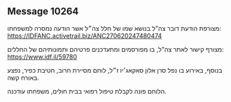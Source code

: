 ## Message 10264

מצורפת הודעת דובר צה"ל בנושא שמו של חלל צה״ל אשר הודעה נמסרה למשפחתו: https://IDFANC.activetrail.biz/ANC270620247480474

מצורף קישור לאתר צה"ל, בו מפורסמים ומתעדכנים פרטיהם ותמונותיהם של החללים:
https://www.idf.il/59780

בנוסף, באירוע בו נפל סרן אלון סאקאג׳יו ז״ל, לוחם מסיירת חרוב, חטיבת כפיר, נפצע באורח קשה.

הלוחם פונה לקבלת טיפול רפואי בבית חולים, משפחתו עודכנה.

